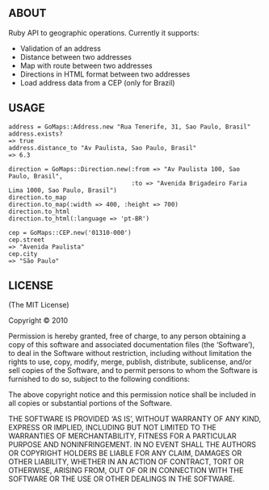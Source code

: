 ## ABOUT

Ruby API to geographic operations. Currently it supports:

* Validation of an address
* Distance between two addresses
* Map with route between two addresses
* Directions in HTML format between two addresses
* Load address data from a CEP (only for Brazil)

## USAGE

    address = GoMaps::Address.new "Rua Tenerife, 31, Sao Paulo, Brasil"
    address.exists?
    => true
    address.distance_to "Av Paulista, Sao Paulo, Brasil"
    => 6.3

    direction = GoMaps::Direction.new(:from => "Av Paulista 100, Sao Paulo, Brasil",
                                      :to => "Avenida Brigadeiro Faria Lima 1000, Sao Paulo, Brasil")
    direction.to_map
    direction.to_map(:width => 400, :height => 700)
    direction.to_html
    direction.to_html(:language => 'pt-BR')

    cep = GoMaps::CEP.new('01310-000')
    cep.street
    => "Avenida Paulista"
    cep.city
    => "São Paulo"


## LICENSE

(The MIT License)

Copyright © 2010

Permission is hereby granted, free of charge, to any person obtaining
a copy of this software and associated documentation files (the
‘Software’), to deal in the Software without restriction, including
without limitation the rights to use, copy, modify, merge, publish,
distribute, sublicense, and/or sell copies of the Software, and to
permit persons to whom the Software is furnished to do so, subject to
the following conditions:

The above copyright notice and this permission notice shall be
included in all copies or substantial portions of the Software.

THE SOFTWARE IS PROVIDED ‘AS IS’, WITHOUT WARRANTY OF ANY KIND,
EXPRESS OR IMPLIED, INCLUDING BUT NOT LIMITED TO THE WARRANTIES OF
MERCHANTABILITY, FITNESS FOR A PARTICULAR PURPOSE AND NONINFRINGEMENT.
IN NO EVENT SHALL THE AUTHORS OR COPYRIGHT HOLDERS BE LIABLE FOR ANY
CLAIM, DAMAGES OR OTHER LIABILITY, WHETHER IN AN ACTION OF CONTRACT,
TORT OR OTHERWISE, ARISING FROM, OUT OF OR IN CONNECTION WITH THE
SOFTWARE OR THE USE OR OTHER DEALINGS IN THE SOFTWARE.
